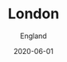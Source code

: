---
title: London
date: 2020-06-01
subtitle: England
link: https://example.com/
image: https://source.unsplash.com/900x600/?london
---